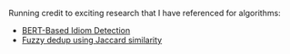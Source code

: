 Running credit to exciting research that I have referenced for algorithms:

- [BERT-Based Idiom Detection](https://github.com/siddharthyayavaram/BERT-Based-Idiom-Detection/tree/main)
- [Fuzzy dedup using Jaccard similarity](https://blog.nelhage.com/post/fuzzy-dedup/)
